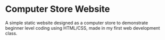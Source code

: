 # Computer Store Website

A simple static website designed as a computer store to demonstrate beginner level coding using HTML/CSS, made in my first web development class.
